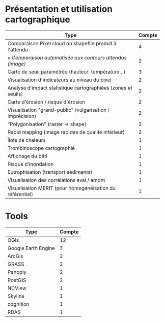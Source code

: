 # Présentation et utilisation cartographique

| Type                                                          | Compte |
|---------------------------------------------------------------|--------|
| Comparaison Pixel cloud ou shapefile produit à l'attendu      | 4      |
| *• Comparaison automatisée aux contours attendus (image)*     | 2      |
| Carte de seuil paramétrée (hauteur, température...)           | 3      |
| Visualisation d'indicateurs au niveau du pixel                | 2      |
| Analyse d'impact statistique cartographiées (zones et seuils) | 2      |
| Carte d'érosion / risque d'érosion                            | 2      |
| Visualisation "grand-public" (vulgarisation / imprécision)    | 2      |
| "Polygonisation" (raster -> shape)                            | 2      |
| Rapid mapping (image rapides de qualité inférieur)            | 2      |
| Îlots de chaleurs                                             | 1      |
| Trombinoscope cartographié                                    | 1      |
| Affichage du bâti                                             | 1      |
| Risque d'inondation                                           | 1      |
| Eutrophisation (transport sédiments)                          | 1      |
| Visualisation des corrélations aval / amont                   | 1      |
| Visualisation MERIT (pour homogénéisation du référentiel)     | 1      |

# Tools

| Type                | Compte |
|---------------------|--------|
| QGis                | 12     |
| Google Earth Engine | 7      |
| ArcGis              | 2      |
| GRASS               | 2      |
| Panoply             | 2      |
| PostGIS             | 2      |
| NCView              | 1      |
| Skyline             | 1      |
| cognition           | 1      |
| RDAS                | 1      |
